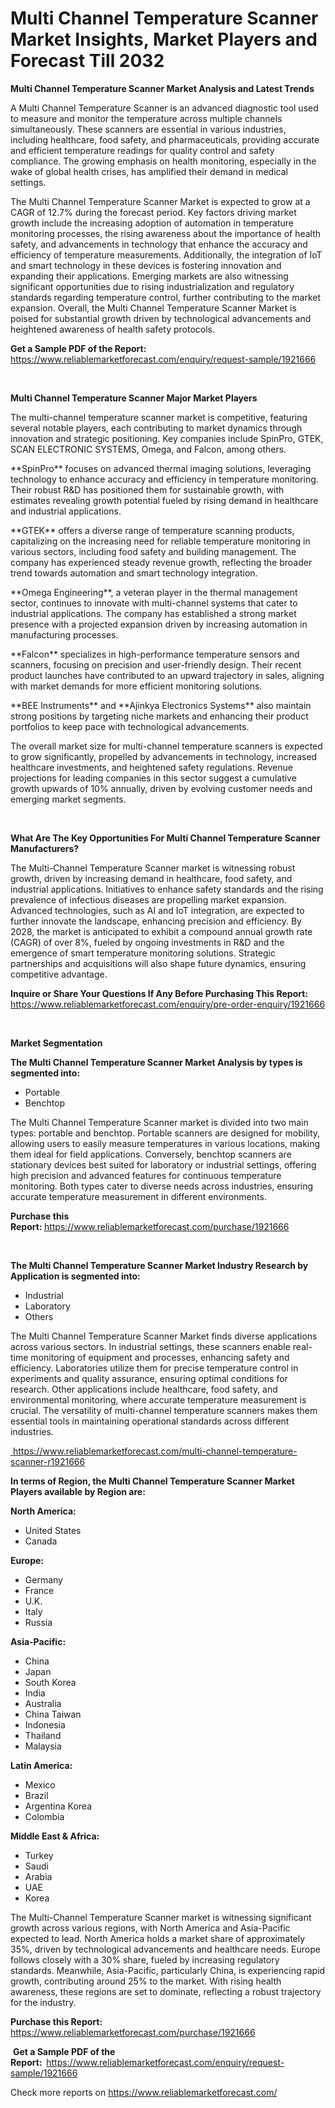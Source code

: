<p><h1>Multi Channel Temperature Scanner Market Insights, Market Players and Forecast Till 2032</h1></p><p><strong>Multi Channel Temperature Scanner Market Analysis and Latest Trends</strong></p>
<p><p>A Multi Channel Temperature Scanner is an advanced diagnostic tool used to measure and monitor the temperature across multiple channels simultaneously. These scanners are essential in various industries, including healthcare, food safety, and pharmaceuticals, providing accurate and efficient temperature readings for quality control and safety compliance. The growing emphasis on health monitoring, especially in the wake of global health crises, has amplified their demand in medical settings.</p><p>The Multi Channel Temperature Scanner Market is expected to grow at a CAGR of 12.7% during the forecast period. Key factors driving market growth include the increasing adoption of automation in temperature monitoring processes, the rising awareness about the importance of health safety, and advancements in technology that enhance the accuracy and efficiency of temperature measurements. Additionally, the integration of IoT and smart technology in these devices is fostering innovation and expanding their applications. Emerging markets are also witnessing significant opportunities due to rising industrialization and regulatory standards regarding temperature control, further contributing to the market expansion. Overall, the Multi Channel Temperature Scanner Market is poised for substantial growth driven by technological advancements and heightened awareness of health safety protocols.</p></p>
<p><strong>Get a Sample PDF of the Report:&nbsp;</strong> <a href="https://www.reliablemarketforecast.com/enquiry/request-sample/1921666?utm_campaign=2193&utm_medium=2&utm_source=Github&utm_content=ia&utm_term=20022025&utm_id=multi-channel-temperature-scanner">https://www.reliablemarketforecast.com/enquiry/request-sample/1921666</a></p>
<p>&nbsp;</p>
<p><strong>Multi Channel Temperature Scanner Major Market Players</strong></p>
<p><p>The multi-channel temperature scanner market is competitive, featuring several notable players, each contributing to market dynamics through innovation and strategic positioning. Key companies include SpinPro, GTEK, SCAN ELECTRONIC SYSTEMS, Omega, and Falcon, among others.</p><p>**SpinPro** focuses on advanced thermal imaging solutions, leveraging technology to enhance accuracy and efficiency in temperature monitoring. Their robust R&D has positioned them for sustainable growth, with estimates revealing growth potential fueled by rising demand in healthcare and industrial applications.</p><p>**GTEK** offers a diverse range of temperature scanning products, capitalizing on the increasing need for reliable temperature monitoring in various sectors, including food safety and building management. The company has experienced steady revenue growth, reflecting the broader trend towards automation and smart technology integration.</p><p>**Omega Engineering**, a veteran player in the thermal management sector, continues to innovate with multi-channel systems that cater to industrial applications. The company has established a strong market presence with a projected expansion driven by increasing automation in manufacturing processes.</p><p>**Falcon** specializes in high-performance temperature sensors and scanners, focusing on precision and user-friendly design. Their recent product launches have contributed to an upward trajectory in sales, aligning with market demands for more efficient monitoring solutions.</p><p>**BEE Instruments** and **Ajinkya Electronics Systems** also maintain strong positions by targeting niche markets and enhancing their product portfolios to keep pace with technological advancements.</p><p>The overall market size for multi-channel temperature scanners is expected to grow significantly, propelled by advancements in technology, increased healthcare investments, and heightened safety regulations. Revenue projections for leading companies in this sector suggest a cumulative growth upwards of 10% annually, driven by evolving customer needs and emerging market segments.</p></p>
<p>&nbsp;</p>
<p><strong>What Are The Key Opportunities For Multi Channel Temperature Scanner Manufacturers?</strong></p>
<p><p>The Multi-Channel Temperature Scanner market is witnessing robust growth, driven by increasing demand in healthcare, food safety, and industrial applications. Initiatives to enhance safety standards and the rising prevalence of infectious diseases are propelling market expansion. Advanced technologies, such as AI and IoT integration, are expected to further innovate the landscape, enhancing precision and efficiency. By 2028, the market is anticipated to exhibit a compound annual growth rate (CAGR) of over 8%, fueled by ongoing investments in R&D and the emergence of smart temperature monitoring solutions. Strategic partnerships and acquisitions will also shape future dynamics, ensuring competitive advantage.</p></p>
<p><strong>Inquire or Share Your Questions If Any Before Purchasing This Report:</strong> <a href="https://www.reliablemarketforecast.com/enquiry/pre-order-enquiry/1921666?utm_campaign=2193&utm_medium=2&utm_source=Github&utm_content=ia&utm_term=20022025&utm_id=multi-channel-temperature-scanner">https://www.reliablemarketforecast.com/enquiry/pre-order-enquiry/1921666</a></p>
<p>&nbsp;</p>
<p><strong>Market Segmentation</strong></p>
<p><strong>The Multi Channel Temperature Scanner Market Analysis by types is segmented into:</strong></p>
<p><ul><li>Portable</li><li>Benchtop</li></ul></p>
<p><p>The Multi Channel Temperature Scanner market is divided into two main types: portable and benchtop. Portable scanners are designed for mobility, allowing users to easily measure temperatures in various locations, making them ideal for field applications. Conversely, benchtop scanners are stationary devices best suited for laboratory or industrial settings, offering high precision and advanced features for continuous temperature monitoring. Both types cater to diverse needs across industries, ensuring accurate temperature measurement in different environments.</p></p>
<p><strong>Purchase this Report:&nbsp;</strong><a href="https://www.reliablemarketforecast.com/purchase/1921666?utm_campaign=2193&utm_medium=2&utm_source=Github&utm_content=ia&utm_term=20022025&utm_id=multi-channel-temperature-scanner">https://www.reliablemarketforecast.com/purchase/1921666</a></p>
<p>&nbsp;</p>
<p><strong>The Multi Channel Temperature Scanner Market Industry Research by Application is segmented into:</strong></p>
<p><ul><li>Industrial</li><li>Laboratory</li><li>Others</li></ul></p>
<p><p>The Multi Channel Temperature Scanner Market finds diverse applications across various sectors. In industrial settings, these scanners enable real-time monitoring of equipment and processes, enhancing safety and efficiency. Laboratories utilize them for precise temperature control in experiments and quality assurance, ensuring optimal conditions for research. Other applications include healthcare, food safety, and environmental monitoring, where accurate temperature measurement is crucial. The versatility of multi-channel temperature scanners makes them essential tools in maintaining operational standards across different industries.</p></p>
<p><a href="https://www.reliablemarketforecast.com/multi-channel-temperature-scanner-r1921666?utm_campaign=2193&utm_medium=2&utm_source=Github&utm_content=ia&utm_term=20022025&utm_id=multi-channel-temperature-scanner">&nbsp;https://www.reliablemarketforecast.com/multi-channel-temperature-scanner-r1921666</a></p>
<p><strong>In terms of Region, the Multi Channel Temperature Scanner Market Players available by Region are:</strong></p>
<p>
    <p> <strong> North America: </strong>
        <ul>
            <li>United States</li>
            <li>Canada</li>
        </ul>
        </p> 
    <p> <strong> Europe: </strong>
        <ul>
            <li>Germany</li>
            <li>France</li>
            <li>U.K.</li>
            <li>Italy</li>
            <li>Russia</li>
        </ul>
        </p> 
    <p> <strong> Asia-Pacific: </strong>
        <ul>
            <li>China</li>
            <li>Japan</li>
            <li>South Korea</li>
            <li>India</li>
            <li>Australia</li>
            <li>China Taiwan</li>
            <li>Indonesia</li>
            <li>Thailand</li>
            <li>Malaysia</li>
        </ul>
        </p> 
    <p> <strong> Latin America: </strong>
        <ul>
            <li>Mexico</li>
            <li>Brazil</li>
            <li>Argentina Korea</li>
            <li>Colombia</li>
        </ul>
        </p> 
    <p> <strong> Middle East & Africa: </strong>
        <ul>
            <li>Turkey</li>
            <li>Saudi</li>
            <li>Arabia</li>
            <li>UAE</li>
            <li>Korea</li>
        </ul>
    </p>
    </p>
<p><p>The Multi-Channel Temperature Scanner market is witnessing significant growth across various regions, with North America and Asia-Pacific expected to lead. North America holds a market share of approximately 35%, driven by technological advancements and healthcare needs. Europe follows closely with a 30% share, fueled by increasing regulatory standards. Meanwhile, Asia-Pacific, particularly China, is experiencing rapid growth, contributing around 25% to the market. With rising health awareness, these regions are set to dominate, reflecting a robust trajectory for the industry.</p></p>
<p><strong>Purchase this Report: </strong><a href="https://www.reliablemarketforecast.com/purchase/1921666?utm_campaign=2193&utm_medium=2&utm_source=Github&utm_content=ia&utm_term=20022025&utm_id=multi-channel-temperature-scanner">https://www.reliablemarketforecast.com/purchase/1921666</a></p>
<p>&nbsp;<strong>Get a Sample PDF of the Report:&nbsp;&nbsp;</strong><a href="https://www.reliablemarketforecast.com/enquiry/request-sample/1921666?utm_campaign=2193&utm_medium=2&utm_source=Github&utm_content=ia&utm_term=20022025&utm_id=multi-channel-temperature-scanner">https://www.reliablemarketforecast.com/enquiry/request-sample/1921666</a></p>
<p><strong></strong></p>
<p>Check more reports on <a href="https://www.reliablemarketforecast.com/?utm_campaign=2193&utm_medium=2&utm_source=Github&utm_content=ia&utm_term=20022025&utm_id=multi-channel-temperature-scanner">https://www.reliablemarketforecast.com/</a></p>